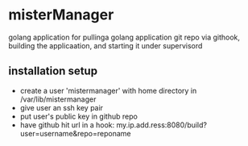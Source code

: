 # misterManager
golang application for pullinga golang application git repo via githook, building the applicaation, and starting it under supervisord


## installation setup
* create a user 'mistermanager' with home directory in /var/lib/mistermanager
* give user an ssh key pair
* put user's public key in github repo
* have github hit url in a hook:  my.ip.add.ress:8080/build?user=username&repo=reponame
